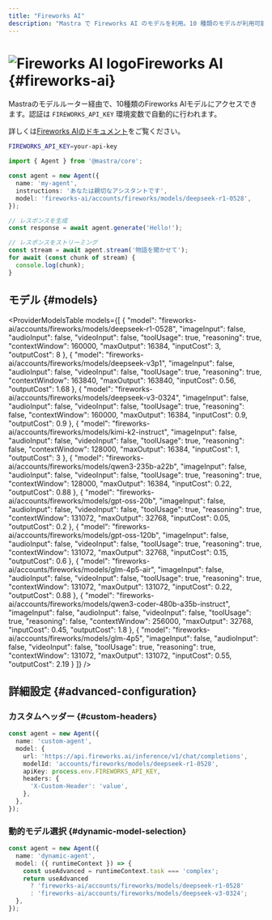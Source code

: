 ```yaml
---
title: "Fireworks AI"
description: "Mastra で Fireworks AI のモデルを利用。10 種類のモデルが利用可能。"
---
```


# <img src="https://models.dev/logos/fireworks-ai.svg" alt="Fireworks AI logo" className="inline w-8 h-8 mr-2 align-middle dark:invert dark:brightness-0 dark:contrast-200" />Fireworks AI \{#fireworks-ai\}

Mastraのモデルルーター経由で、10種類のFireworks AIモデルにアクセスできます。認証は `FIREWORKS_API_KEY` 環境変数で自動的に行われます。

詳しくは[Fireworks AIのドキュメント](https://fireworks.ai/docs/)をご覧ください。

```bash
FIREWORKS_API_KEY=your-api-key
```

```typescript
import { Agent } from '@mastra/core';

const agent = new Agent({
  name: 'my-agent',
  instructions: 'あなたは親切なアシスタントです',
  model: 'fireworks-ai/accounts/fireworks/models/deepseek-r1-0528',
});

// レスポンスを生成
const response = await agent.generate('Hello!');

// レスポンスをストリーミング
const stream = await agent.stream('物語を聞かせて');
for await (const chunk of stream) {
  console.log(chunk);
}
```

## モデル \{#models\}

<ProviderModelsTable
  models={[
{
"model": "fireworks-ai/accounts/fireworks/models/deepseek-r1-0528",
"imageInput": false,
"audioInput": false,
"videoInput": false,
"toolUsage": true,
"reasoning": true,
"contextWindow": 160000,
"maxOutput": 16384,
"inputCost": 3,
"outputCost": 8
},
{
"model": "fireworks-ai/accounts/fireworks/models/deepseek-v3p1",
"imageInput": false,
"audioInput": false,
"videoInput": false,
"toolUsage": true,
"reasoning": true,
"contextWindow": 163840,
"maxOutput": 163840,
"inputCost": 0.56,
"outputCost": 1.68
},
{
"model": "fireworks-ai/accounts/fireworks/models/deepseek-v3-0324",
"imageInput": false,
"audioInput": false,
"videoInput": false,
"toolUsage": true,
"reasoning": false,
"contextWindow": 160000,
"maxOutput": 16384,
"inputCost": 0.9,
"outputCost": 0.9
},
{
"model": "fireworks-ai/accounts/fireworks/models/kimi-k2-instruct",
"imageInput": false,
"audioInput": false,
"videoInput": false,
"toolUsage": true,
"reasoning": false,
"contextWindow": 128000,
"maxOutput": 16384,
"inputCost": 1,
"outputCost": 3
},
{
"model": "fireworks-ai/accounts/fireworks/models/qwen3-235b-a22b",
"imageInput": false,
"audioInput": false,
"videoInput": false,
"toolUsage": true,
"reasoning": true,
"contextWindow": 128000,
"maxOutput": 16384,
"inputCost": 0.22,
"outputCost": 0.88
},
{
"model": "fireworks-ai/accounts/fireworks/models/gpt-oss-20b",
"imageInput": false,
"audioInput": false,
"videoInput": false,
"toolUsage": true,
"reasoning": true,
"contextWindow": 131072,
"maxOutput": 32768,
"inputCost": 0.05,
"outputCost": 0.2
},
{
"model": "fireworks-ai/accounts/fireworks/models/gpt-oss-120b",
"imageInput": false,
"audioInput": false,
"videoInput": false,
"toolUsage": true,
"reasoning": true,
"contextWindow": 131072,
"maxOutput": 32768,
"inputCost": 0.15,
"outputCost": 0.6
},
{
"model": "fireworks-ai/accounts/fireworks/models/glm-4p5-air",
"imageInput": false,
"audioInput": false,
"videoInput": false,
"toolUsage": true,
"reasoning": true,
"contextWindow": 131072,
"maxOutput": 131072,
"inputCost": 0.22,
"outputCost": 0.88
},
{
"model": "fireworks-ai/accounts/fireworks/models/qwen3-coder-480b-a35b-instruct",
"imageInput": false,
"audioInput": false,
"videoInput": false,
"toolUsage": true,
"reasoning": false,
"contextWindow": 256000,
"maxOutput": 32768,
"inputCost": 0.45,
"outputCost": 1.8
},
{
"model": "fireworks-ai/accounts/fireworks/models/glm-4p5",
"imageInput": false,
"audioInput": false,
"videoInput": false,
"toolUsage": true,
"reasoning": true,
"contextWindow": 131072,
"maxOutput": 131072,
"inputCost": 0.55,
"outputCost": 2.19
}
]}
/>

## 詳細設定 \{#advanced-configuration\}

### カスタムヘッダー \{#custom-headers\}

```typescript
const agent = new Agent({
  name: 'custom-agent',
  model: {
    url: 'https://api.fireworks.ai/inference/v1/chat/completions',
    modelId: 'accounts/fireworks/models/deepseek-r1-0528',
    apiKey: process.env.FIREWORKS_API_KEY,
    headers: {
      'X-Custom-Header': 'value',
    },
  },
});
```

### 動的モデル選択 \{#dynamic-model-selection\}

```typescript
const agent = new Agent({
  name: 'dynamic-agent',
  model: ({ runtimeContext }) => {
    const useAdvanced = runtimeContext.task === 'complex';
    return useAdvanced
      ? 'fireworks-ai/accounts/fireworks/models/deepseek-r1-0528'
      : 'fireworks-ai/accounts/fireworks/models/deepseek-v3-0324';
  },
});
```
